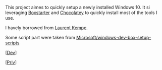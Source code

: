 This project aimes to quickly setup a newly installed Windows 10.
It si leveraging [Boxstarter](http://boxstarter.org) and [Chocolatey](http://chocolatey.org) to quickly install most of the tools I use.

I havely borrowed from [Laurent Kempe](https://laurentkempe.com/2018/06/01/Automating-development-machine-installation/).

Some script part were taken from [Microsoft/windows-dev-box-setup-scripts](https://github.com/Microsoft/windows-dev-box-setup-scripts)

[<a href='http://boxstarter.org/package/nr/url?https://raw.githubusercontent.com/falkheiland/BoxStarter/main/Dev.ps1'>Dev</a>]

[<a href='http://boxstarter.org/package/nr/url?https://raw.githubusercontent.com/falkheiland/BoxStarter/main/Priv.ps1'>Priv</a>]
